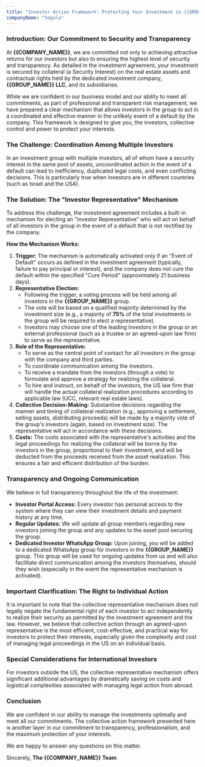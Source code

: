 ```yaml
---
title: "Investor Action Framework: Protecting Your Investment in {{GROUP_NAME}}"
companyName: "Segula"
---
```


### Introduction: Our Commitment to Security and Transparency

At **{{COMPANY_NAME}}**, we are committed not only to achieving attractive returns for our investors but also to ensuring the highest level of security and transparency. As detailed in the investment agreement, your investment is secured by collateral (a Security Interest) on the real estate assets and contractual rights held by the dedicated investment company, **{{GROUP_NAME}} LLC**, and its subsidiaries.

While we are confident in our business model and our ability to meet all commitments, as part of professional and transparent risk management, we have prepared a clear mechanism that allows investors in the group to act in a coordinated and effective manner in the unlikely event of a default by the company. This framework is designed to give you, the investors, collective control and power to protect your interests.

### The Challenge: Coordination Among Multiple Investors

In an investment group with multiple investors, all of whom have a security interest in the same pool of assets, uncoordinated action in the event of a default can lead to inefficiency, duplicated legal costs, and even conflicting decisions. This is particularly true when investors are in different countries (such as Israel and the USA).

### The Solution: The "Investor Representative" Mechanism

To address this challenge, the investment agreement includes a built-in mechanism for electing an "Investor Representative" who will act on behalf of all investors in the group in the event of a default that is not rectified by the company.

**How the Mechanism Works:**

1.  **Trigger:** The mechanism is automatically activated only if an "Event of Default" occurs as defined in the investment agreement (typically, failure to pay principal or interest), and the company does not cure the default within the specified "Cure Period" (approximately 21 business days).
2.  **Representative Election:**
    *   Following the trigger, a voting process will be held among all investors in the **{{GROUP_NAME}}** group.
    *   The vote will be based on a qualified majority determined by the investment size (e.g., a majority of **75%** of the total investments in the group will be required to elect a representative).
    *   Investors may choose one of the leading investors in the group or an external professional (such as a trustee or an agreed-upon law firm) to serve as the representative.
3.  **Role of the Representative:**
    *   To serve as the central point of contact for all investors in the group with the company and third parties.
    *   To coordinate communication among the investors.
    *   To receive a mandate from the investors (through a vote) to formulate and approve a strategy for realizing the collateral.
    *   To hire and instruct, on behalf of the investors, the US law firm that will handle the actual collateral realization procedures according to applicable law (UCC, relevant real estate laws).
4.  **Collective Decision-Making:** Substantive decisions regarding the manner and timing of collateral realization (e.g., approving a settlement, selling assets, distributing proceeds) will be made by a majority vote of the group's investors (again, based on investment size). The representative will act in accordance with these decisions.
5.  **Costs:** The costs associated with the representative's activities and the legal proceedings for realizing the collateral will be borne by the investors in the group, proportional to their investment, and will be deducted from the proceeds received from the asset realization. This ensures a fair and efficient distribution of the burden.

### Transparency and Ongoing Communication

We believe in full transparency throughout the life of the investment:

-   **Investor Portal Access:** Every investor has personal access to the system where they can view their investment details and payment history at any time.
-   **Regular Updates:** We will update all group members regarding new investors joining the group and any updates to the asset pool securing the group.
-   **Dedicated Investor WhatsApp Group:** Upon joining, you will be added to a dedicated WhatsApp group for investors in the **{{GROUP_NAME}}** group. This group will be used for ongoing updates from us and will also facilitate direct communication among the investors themselves, should they wish (especially in the event the representative mechanism is activated).

### Important Clarification: The Right to Individual Action

It is important to note that the collective representative mechanism does not legally negate the fundamental right of each investor to act independently to realize their security as permitted by the investment agreement and the law. However, we believe that collective action through an agreed-upon representative is the most efficient, cost-effective, and practical way for investors to protect their interests, especially given the complexity and cost of managing legal proceedings in the US on an individual basis.

### Special Considerations for International Investors

For investors outside the US, the collective representative mechanism offers significant additional advantages by dramatically saving on costs and logistical complexities associated with managing legal action from abroad.

### Conclusion

We are confident in our ability to manage the investments optimally and meet all our commitments. The collective action framework presented here is another layer in our commitment to transparency, professionalism, and the maximum protection of your interests.

We are happy to answer any questions on this matter.

Sincerely,
**The {{COMPANY_NAME}} Team** 